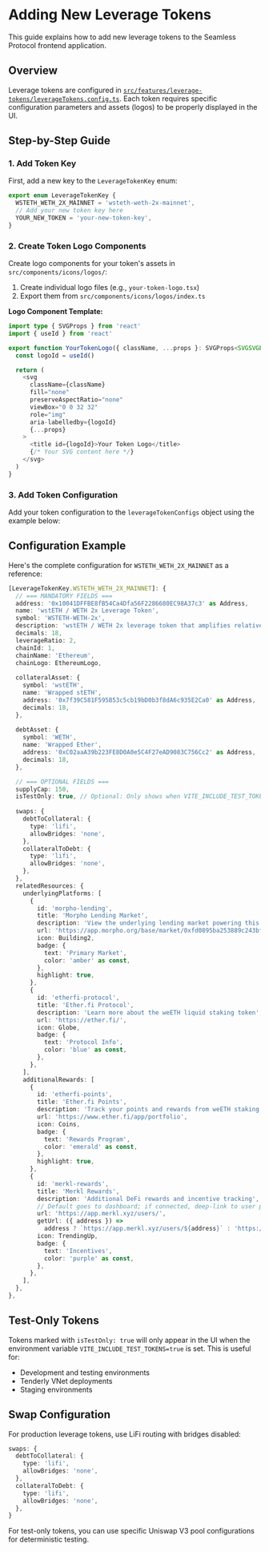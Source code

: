# Adding New Leverage Tokens

This guide explains how to add new leverage tokens to the Seamless Protocol frontend application.

## Overview

Leverage tokens are configured in [`src/features/leverage-tokens/leverageTokens.config.ts`](../src/features/leverage-tokens/leverageTokens.config.ts). Each token requires specific configuration parameters and assets (logos) to be properly displayed in the UI.

## Step-by-Step Guide

### 1. Add Token Key

First, add a new key to the `LeverageTokenKey` enum:

```typescript
export enum LeverageTokenKey {
  WSTETH_WETH_2X_MAINNET = 'wsteth-weth-2x-mainnet',
  // Add your new token key here
  YOUR_NEW_TOKEN = 'your-new-token-key',
}
```

### 2. Create Token Logo Components

Create logo components for your token's assets in `src/components/icons/logos/`:

1. Create individual logo files (e.g., `your-token-logo.tsx`)
2. Export them from `src/components/icons/logos/index.ts`

**Logo Component Template:**
```typescript
import type { SVGProps } from 'react'
import { useId } from 'react'

export function YourTokenLogo({ className, ...props }: SVGProps<SVGSVGElement>) {
  const logoId = useId()

  return (
    <svg
      className={className}
      fill="none"
      preserveAspectRatio="none"
      viewBox="0 0 32 32"
      role="img"
      aria-labelledby={logoId}
      {...props}
    >
      <title id={logoId}>Your Token Logo</title>
      {/* Your SVG content here */}
    </svg>
  )
}
```

### 3. Add Token Configuration

Add your token configuration to the `leverageTokenConfigs` object using the example below:

## Configuration Example

Here's the complete configuration for `WSTETH_WETH_2X_MAINNET` as a reference:

```typescript
[LeverageTokenKey.WSTETH_WETH_2X_MAINNET]: {
  // === MANDATORY FIELDS ===
  address: '0x10041DFFBE8fB54Ca4Dfa56F2286680EC98A37c3' as Address,
  name: 'wstETH / WETH 2x Leverage Token',
  symbol: 'WSTETH-WETH-2x',
  description: 'wstETH / WETH 2x leverage token that amplifies relative price movements between Wrapped stETH and Wrapped Ether',
  decimals: 18,
  leverageRatio: 2,
  chainId: 1,
  chainName: 'Ethereum',
  chainLogo: EthereumLogo,
  
  collateralAsset: {
    symbol: 'wstETH',
    name: 'Wrapped stETH',
    address: '0x7f39C581F595B53c5cb19bD0b3f8dA6c935E2Ca0' as Address,
    decimals: 18,
  },
  
  debtAsset: {
    symbol: 'WETH',
    name: 'Wrapped Ether',
    address: '0xC02aaA39b223FE8D0A0e5C4F27eAD9083C756Cc2' as Address,
    decimals: 18,
  },

  // === OPTIONAL FIELDS ===
  supplyCap: 150,
  isTestOnly: true, // Optional: Only shows when VITE_INCLUDE_TEST_TOKENS=true
  
  swaps: {
    debtToCollateral: {
      type: 'lifi',
      allowBridges: 'none',
    },
    collateralToDebt: {
      type: 'lifi',
      allowBridges: 'none',
    },
  },
  relatedResources: {
    underlyingPlatforms: [
      {
        id: 'morpho-lending',
        title: 'Morpho Lending Market',
        description: 'View the underlying lending market powering this leverage token',
        url: 'https://app.morpho.org/base/market/0xfd0895ba253889c243bf59bc4b96fd1e06d68631241383947b04d1c293a0cfea',
        icon: Building2,
        badge: {
          text: 'Primary Market',
          color: 'amber' as const,
        },
        highlight: true,
      },
      {
        id: 'etherfi-protocol',
        title: 'Ether.fi Protocol',
        description: 'Learn more about the weETH liquid staking token',
        url: 'https://ether.fi/',
        icon: Globe,
        badge: {
          text: 'Protocol Info',
          color: 'blue' as const,
        },
      },
    ],
    additionalRewards: [
      {
        id: 'etherfi-points',
        title: 'Ether.fi Points',
        description: 'Track your points and rewards from weETH staking activity',
        url: 'https://www.ether.fi/app/portfolio',
        icon: Coins,
        badge: {
          text: 'Rewards Program',
          color: 'emerald' as const,
        },
        highlight: true,
      },
      {
        id: 'merkl-rewards',
        title: 'Merkl Rewards',
        description: 'Additional DeFi rewards and incentive tracking',
        // Default goes to dashboard; if connected, deep-link to user page
        url: 'https://app.merkl.xyz/users/',
        getUrl: ({ address }) =>
          address ? `https://app.merkl.xyz/users/${address}` : 'https://app.merkl.xyz/users/',
        icon: TrendingUp,
        badge: {
          text: 'Incentives',
          color: 'purple' as const,
        },
      },
    ],
  },
},
```

## Test-Only Tokens

Tokens marked with `isTestOnly: true` will only appear in the UI when the environment variable `VITE_INCLUDE_TEST_TOKENS=true` is set. This is useful for:

- Development and testing environments
- Tenderly VNet deployments
- Staging environments

## Swap Configuration

For production leverage tokens, use LiFi routing with bridges disabled:

```typescript
swaps: {
  debtToCollateral: {
    type: 'lifi',
    allowBridges: 'none',
  },
  collateralToDebt: {
    type: 'lifi',
    allowBridges: 'none',
  },
}
```

For test-only tokens, you can use specific Uniswap V3 pool configurations for deterministic testing.
